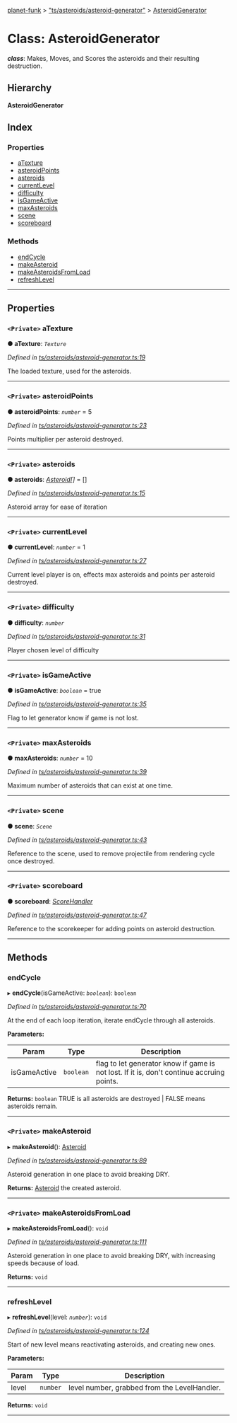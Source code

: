 [planet-funk](../README.md) > ["ts/asteroids/asteroid-generator"](../modules/_ts_asteroids_asteroid_generator_.md) > [AsteroidGenerator](../classes/_ts_asteroids_asteroid_generator_.asteroidgenerator.md)

# Class: AsteroidGenerator

*__class__*: Makes, Moves, and Scores the asteroids and their resulting destruction.

## Hierarchy

**AsteroidGenerator**

## Index

### Properties

* [aTexture](_ts_asteroids_asteroid_generator_.asteroidgenerator.md#atexture)
* [asteroidPoints](_ts_asteroids_asteroid_generator_.asteroidgenerator.md#asteroidpoints)
* [asteroids](_ts_asteroids_asteroid_generator_.asteroidgenerator.md#asteroids)
* [currentLevel](_ts_asteroids_asteroid_generator_.asteroidgenerator.md#currentlevel)
* [difficulty](_ts_asteroids_asteroid_generator_.asteroidgenerator.md#difficulty)
* [isGameActive](_ts_asteroids_asteroid_generator_.asteroidgenerator.md#isgameactive)
* [maxAsteroids](_ts_asteroids_asteroid_generator_.asteroidgenerator.md#maxasteroids)
* [scene](_ts_asteroids_asteroid_generator_.asteroidgenerator.md#scene)
* [scoreboard](_ts_asteroids_asteroid_generator_.asteroidgenerator.md#scoreboard)

### Methods

* [endCycle](_ts_asteroids_asteroid_generator_.asteroidgenerator.md#endcycle)
* [makeAsteroid](_ts_asteroids_asteroid_generator_.asteroidgenerator.md#makeasteroid)
* [makeAsteroidsFromLoad](_ts_asteroids_asteroid_generator_.asteroidgenerator.md#makeasteroidsfromload)
* [refreshLevel](_ts_asteroids_asteroid_generator_.asteroidgenerator.md#refreshlevel)

---

## Properties

<a id="atexture"></a>

### `<Private>` aTexture

**● aTexture**: *`Texture`*

*Defined in [ts/asteroids/asteroid-generator.ts:19](https://github.com/WilliamRADFunk/planet-funk/blob/84f9ac1/src/ts/asteroids/asteroid-generator.ts#L19)*

The loaded texture, used for the asteroids.

___
<a id="asteroidpoints"></a>

### `<Private>` asteroidPoints

**● asteroidPoints**: *`number`* = 5

*Defined in [ts/asteroids/asteroid-generator.ts:23](https://github.com/WilliamRADFunk/planet-funk/blob/84f9ac1/src/ts/asteroids/asteroid-generator.ts#L23)*

Points multiplier per asteroid destroyed.

___
<a id="asteroids"></a>

### `<Private>` asteroids

**● asteroids**: *[Asteroid](_ts_asteroids_asteroid_.asteroid.md)[]* =  []

*Defined in [ts/asteroids/asteroid-generator.ts:15](https://github.com/WilliamRADFunk/planet-funk/blob/84f9ac1/src/ts/asteroids/asteroid-generator.ts#L15)*

Asteroid array for ease of iteration

___
<a id="currentlevel"></a>

### `<Private>` currentLevel

**● currentLevel**: *`number`* = 1

*Defined in [ts/asteroids/asteroid-generator.ts:27](https://github.com/WilliamRADFunk/planet-funk/blob/84f9ac1/src/ts/asteroids/asteroid-generator.ts#L27)*

Current level player is on, effects max asteroids and points per asteroid destroyed.

___
<a id="difficulty"></a>

### `<Private>` difficulty

**● difficulty**: *`number`*

*Defined in [ts/asteroids/asteroid-generator.ts:31](https://github.com/WilliamRADFunk/planet-funk/blob/84f9ac1/src/ts/asteroids/asteroid-generator.ts#L31)*

Player chosen level of difficulty

___
<a id="isgameactive"></a>

### `<Private>` isGameActive

**● isGameActive**: *`boolean`* = true

*Defined in [ts/asteroids/asteroid-generator.ts:35](https://github.com/WilliamRADFunk/planet-funk/blob/84f9ac1/src/ts/asteroids/asteroid-generator.ts#L35)*

Flag to let generator know if game is not lost.

___
<a id="maxasteroids"></a>

### `<Private>` maxAsteroids

**● maxAsteroids**: *`number`* = 10

*Defined in [ts/asteroids/asteroid-generator.ts:39](https://github.com/WilliamRADFunk/planet-funk/blob/84f9ac1/src/ts/asteroids/asteroid-generator.ts#L39)*

Maximum number of asteroids that can exist at one time.

___
<a id="scene"></a>

### `<Private>` scene

**● scene**: *`Scene`*

*Defined in [ts/asteroids/asteroid-generator.ts:43](https://github.com/WilliamRADFunk/planet-funk/blob/84f9ac1/src/ts/asteroids/asteroid-generator.ts#L43)*

Reference to the scene, used to remove projectile from rendering cycle once destroyed.

___
<a id="scoreboard"></a>

### `<Private>` scoreboard

**● scoreboard**: *[ScoreHandler](_ts_displays_score_handler_.scorehandler.md)*

*Defined in [ts/asteroids/asteroid-generator.ts:47](https://github.com/WilliamRADFunk/planet-funk/blob/84f9ac1/src/ts/asteroids/asteroid-generator.ts#L47)*

Reference to the scorekeeper for adding points on asteroid destruction.

___

## Methods

<a id="endcycle"></a>

###  endCycle

▸ **endCycle**(isGameActive: *`boolean`*): `boolean`

*Defined in [ts/asteroids/asteroid-generator.ts:70](https://github.com/WilliamRADFunk/planet-funk/blob/84f9ac1/src/ts/asteroids/asteroid-generator.ts#L70)*

At the end of each loop iteration, iterate endCycle through all asteroids.

**Parameters:**

| Param | Type | Description |
| ------ | ------ | ------ |
| isGameActive | `boolean` |  flag to let generator know if game is not lost. If it is, don't continue accruing points. |

**Returns:** `boolean`
TRUE is all asteroids are destroyed | FALSE means asteroids remain.

___
<a id="makeasteroid"></a>

### `<Private>` makeAsteroid

▸ **makeAsteroid**(): [Asteroid](_ts_asteroids_asteroid_.asteroid.md)

*Defined in [ts/asteroids/asteroid-generator.ts:89](https://github.com/WilliamRADFunk/planet-funk/blob/84f9ac1/src/ts/asteroids/asteroid-generator.ts#L89)*

Asteroid generation in one place to avoid breaking DRY.

**Returns:** [Asteroid](_ts_asteroids_asteroid_.asteroid.md)
the created asteroid.

___
<a id="makeasteroidsfromload"></a>

### `<Private>` makeAsteroidsFromLoad

▸ **makeAsteroidsFromLoad**(): `void`

*Defined in [ts/asteroids/asteroid-generator.ts:111](https://github.com/WilliamRADFunk/planet-funk/blob/84f9ac1/src/ts/asteroids/asteroid-generator.ts#L111)*

Asteroid generation in one place to avoid breaking DRY, with increasing speeds because of load.

**Returns:** `void`

___
<a id="refreshlevel"></a>

###  refreshLevel

▸ **refreshLevel**(level: *`number`*): `void`

*Defined in [ts/asteroids/asteroid-generator.ts:124](https://github.com/WilliamRADFunk/planet-funk/blob/84f9ac1/src/ts/asteroids/asteroid-generator.ts#L124)*

Start of new level means reactivating asteroids, and creating new ones.

**Parameters:**

| Param | Type | Description |
| ------ | ------ | ------ |
| level | `number` |  level number, grabbed from the LevelHandler. |

**Returns:** `void`

___

